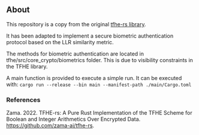 ## About

This repository is a copy from the original <a href="https://github.com/zama-ai/tfhe-rs">tfhe-rs library</a>.

It has been adapted to implement a secure biometric authentication protocol based on the LLR similarity metric.

The methods for biometric authentication are located in tfhe/src/core_crypto/biometrics folder. This is due to visibility constraints in the TFHE library.

A main function is provided to execute a simple run. It can be executed with:
```cargo run --release --bin main --manifest-path ./main/Cargo.toml```

### References
Zama. 2022. TFHE-rs: A Pure Rust Implementation of the TFHE Scheme for Boolean and Integer Arithmetics Over Encrypted Data. https://github.com/zama-ai/tfhe-rs.
